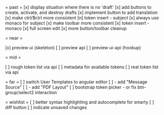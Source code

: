= past =
[x] display situation where there is no 'draft'
[x] add buttons to create, activate, and destroy drafts
[x] implement button to add translation
[x] make ctrl/$ctrl more consistent
[n] token insert - subject
[x] always use monaco for subject
[x] make toolbar more consistent
[x] token insert - monaco
[x] full screen edit
[x] more button/toolbar cleanup

= near =

[x] preview ui (skeleton)
[ ] preview api
[ ] preview ui-api (hookup)

= mid =

[ ] rough token list via api
[ ] metadata for available tokens
[ ] real token list via api

= far =
[ ] switch User Templates to angular editor
[ ] - add "Message Source"
[ ] - add "PDF Layout"
[ ] bootstrap token picker - or fix btn-group/select2 interaction


= wishlist =
[ ] better syntax highlighting and autocomplete for smarty
[ ] diff button
[ ] indicate unsaved changes
